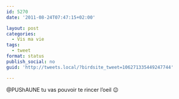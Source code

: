 ```yaml
---
id: 5270
date: '2011-08-24T07:47:15+02:00'

layout: post
categories:
  - Vis ma vie
tags:
  - tweet
format: status
publish_social: no
guid: 'http://tweets.local/?birdsite_tweet=106271335449247744'

---
```


@PUShAUNE tu vas pouvoir te rincer l’oeil 😉